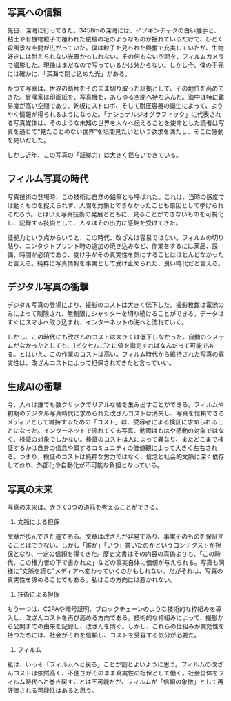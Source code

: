 ## 写真への信頼

先日、深海に行ってきた。3458mの深海には、イソギンチャクの白い触手と、粘土や有機物粒子で覆われた絨毯の毛のようなものが揺れているだけで、ひどく殺風景な空間が広がっていた。僕は粒子を見られた興奮で充実していたが、生物好きには耐えられない光景かもしれない。その何もない空間を、フィルムカメラで撮影した。現像はまだなので写っているかは分からない。しかし今、僕の手元には確かに、「深海で閉じ込めた光」がある。

かつて写真は、世界の断片をそのまま切り取った証拠として、その地位を高めてきた。冒険家は印画紙を、写真機を、あらゆる空間へ持ち込んだ。海中は特に難易度が高い空間であり、乾板にストロボ、そして耐圧容器の誕生によって、ようやく情報が得られるようになった。「ナショナルジオグラフィック」に代表される写真媒体は、そのような未知の世界を人々へ伝えることを使命とした読者は写真を通じて“見たことのない世界”を垣間見たいという欲求を満たし、そこに感動を見いだした。

しかし近年、この写真の「証拠力」は大きく揺らいできている。

## フィルム写真の時代

写真技術の登場時、この技術は自然の鉛筆とも呼ばれた。これは、当時の感度では動くものを捉えられず、人間を対象とできなかったことも原因として挙げられるだろう。とはいえ写真技術の発展とともに、見ることができないものを可視化し、記録する技術として、人々はその出力に感銘を受けてきた。

証拠力という点からいうと、この時代、改ざんは容易ではない。フィルムの切り貼り、コンタクトプリント時の追加の焼き込みなど、作業をするには薬品、設備、時間が必須であり、受け手がその真実性を気にすることはほとんどなかったと言える。純粋に写真情報を事実として受け止められた、良い時代だと言える。

## デジタル写真の衝撃

デジタル写真の登場により、撮影のコストは大きく低下した。撮影枚数は電池のみによって制限され、無制限にシャッターを切り続けることができる。データはすぐにスマホへ取り込まれ、インターネットの海へと流れていく。

しかし、この時代にも改ざんのコストは大きくは低下しなかった。自動のシステムがなかったとしても、1ピクセルごとに値を指定すればなんだって可能である。とはいえ、この作業のコストは高い。フィルム時代から維持された写真の真実性は、改ざんコストによって担保されてきたと言っていい。

## 生成AIの衝撃

今、人々は誰でも数クリックでリアルな嘘を生み出すことができる。フィルムや初期のデジタル写真時代に求められた改ざんコストは消失し、写真を信頼できるメディアとして維持するための「コスト」は、受容者による検証に求められることになった。インターネットで流れてくる写真、動画はもはや感動の対象ではなく、検証の対象でしかない。検証のコストは人によって異なり、またどこまで検証するかは自身の信念や属するコミュニティの価値観によって大きく左右される。つまり、検証のコストは純粋な労力ではなく、信念と社会的文脈に深く依存しており、外部化や自動化が不可能な負担となっている。

## 写真の未来

写真の未来は、大きく3つの道筋を考えることができる。

1. 文脈による担保

文章が歩んできた道である。文章は改ざんが容易であり、事実そのものを保証することはできない。しかし「誰が」「いつ」書いたのかというコンテクストが担保となり、一定の信頼を得てきた。歴史文書はその内容の真偽よりも、「この時代、この権力者の下で書かれた」などの事実自体に価値が与えられる。写真も同様に“文脈を読む”メディアへ変わっていくのかもしれない。だがそれは、写真の真実性を諦めることでもある。私はこの方向には惹かれない。

1. 技術による担保

もう一つは、C2PAや暗号証明、ブロックチェーンのような技術的な枠組みを導入し、改ざんコストを再び高める方向である。技術的な枠組みによって、撮影から公開までの由来を記録し、改ざんを防ぐ。しかし、これらの仕組みが実効性を持つためには、社会がそれを信頼し、コストを受容する気分が必要だ。

1. フィルム

私は、いっそ「フィルムへと戻る」ことが割とよいように思う。フィルムの改ざんコストは依然高く、不便さがそのまま真実性の担保として働く。社会全体をフィルム時代へと巻き戻すことは不可能だが、フィルムが「信頼の象徴」として再評価される可能性はあると思う。
